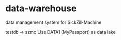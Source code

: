 # data-warehouse

data management system for SickZil-Machine

testdb -> szmc
Use DATA1 (MyPassport) as data lake
